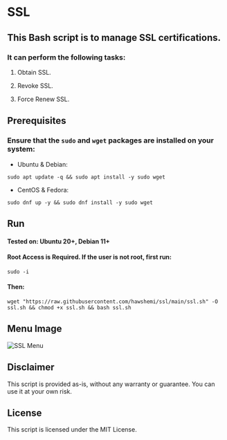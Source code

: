 # SSL

## This Bash script is to manage SSL certifications.
### It can perform the following tasks:


1. Obtain SSL.


2. Revoke SSL.


3. Force Renew SSL.


## Prerequisites

### Ensure that the `sudo` and `wget` packages are installed on your system:

- Ubuntu & Debian:
```
sudo apt update -q && sudo apt install -y sudo wget
```
- CentOS & Fedora:
```
sudo dnf up -y && sudo dnf install -y sudo wget
```


## Run
#### **Tested on:** Ubuntu 20+, Debian 11+

#### Root Access is Required. If the user is not root, first run:
```
sudo -i
```
#### Then:
```
wget "https://raw.githubusercontent.com/hawshemi/ssl/main/ssl.sh" -O ssl.sh && chmod +x ssl.sh && bash ssl.sh 
```


## Menu Image
![SSL Menu](https://github.com/hawshemi/SSL/assets/16742123/6bc9c28e-32fd-4569-b182-d29f952a5f09)



## Disclaimer
This script is provided as-is, without any warranty or guarantee. You can use it at your own risk.


## License
This script is licensed under the MIT License.


